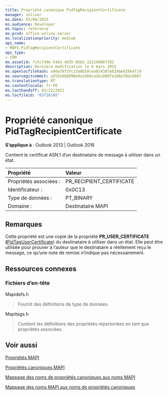 ```yaml
---
title: Propriété canonique PidTagRecipientCertificate
manager: soliver
ms.date: 03/09/2015
ms.audience: Developer
ms.topic: reference
ms.prod: office-online-server
ms.localizationpriority: medium
api_name:
- MAPI.PidTagRecipientCertificate
api_type:
- COM
ms.assetid: 7c5c749e-5463-4935-85b5-32219d06f782
description: Dernière modification le 9 mars 2015
ms.openlocfilehash: a46e76f3fc23a8b50cea824387a024bed1964f19
ms.sourcegitcommit: a355e6b8898e9a1d66ca1bc808fe106e78dcb68f
ms.translationtype: MT
ms.contentlocale: fr-FR
ms.lasthandoff: 03/22/2022
ms.locfileid: "63716145"
---
```

# <a name="pidtagrecipientcertificate-canonical-property"></a>Propriété canonique PidTagRecipientCertificate

  
  
**S’applique à** : Outlook 2013 | Outlook 2016 
  
Contient le certificat ASN.1 d’un destinataire de message à utiliser dans un état.
  
|Propriété |Valeur |
|:-----|:-----|
|Propriétés associées :  <br/> |PR_RECIPIENT_CERTIFICATE  <br/> |
|Identificateur :  <br/> |0x0C13  <br/> |
|Type de données :  <br/> |PT_BINARY  <br/> |
|Domaine :  <br/> |Destinataire MAPI  <br/> |
   
## <a name="remarks"></a>Remarques

Cette propriété est une copie de la propriété **PR_USER_CERTIFICATE (**[PidTagUserCertificate](pidtagusercertificate-canonical-property.md)) du destinataire à utiliser dans un état. Elle peut être utilisée pour prouver à l’auteur que le destinataire a réellement reçu le message, ce qu’une note de remise n’indique pas nécessairement.
  
## <a name="related-resources"></a>Ressources connexes

### <a name="header-files"></a>Fichiers d’en-tête

Mapidefs.h
  
> Fournit des définitions de type de données.
    
Mapitags.h
  
> Contient les définitions des propriétés répertoriées en tant que propriétés associées.
    
## <a name="see-also"></a>Voir aussi



[Propriétés MAPI](mapi-properties.md)
  
[Propriétés canoniques MAPI](mapi-canonical-properties.md)
  
[Mappage des noms de propriétés canoniques aux noms MAPI](mapping-canonical-property-names-to-mapi-names.md)
  
[Mappage des noms MAPI aux noms de propriétés canoniques](mapping-mapi-names-to-canonical-property-names.md)


